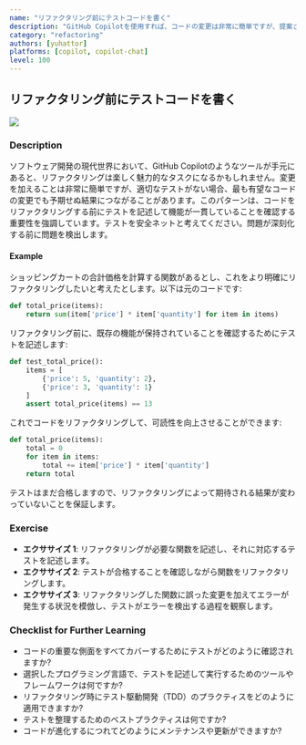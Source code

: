 ```yaml
---
name: "リファクタリング前にテストコードを書く"
description: "GitHub Copilotを使用すれば、コードの変更は非常に簡単ですが、提案されたコードが常に正しいわけではありません。リファクタリング前にテストを記述することは非常に重要です。これは、GitHub Copilotを使用する際も同じです。"
category: "refactoring"
authors: [yuhattor]
platforms: [copilot, copilot-chat]
level: 100
---
```


## リファクタリング前にテストコードを書く

[<img src="https://img.shields.io/badge/Lv2-Practically_Viable_Pattern-green">](https://github.com/orgs/AI-Native-Development/projects/1/)

### Description

ソフトウェア開発の現代世界において、GitHub Copilotのようなツールが手元にあると、リファクタリングは楽しく魅力的なタスクになるかもしれません。変更を加えることは非常に簡単ですが、適切なテストがない場合、最も有望なコードの変更でも予期せぬ結果につながることがあります。このパターンは、コードをリファクタリングする前にテストを記述して機能が一貫していることを確認する重要性を強調しています。テストを安全ネットと考えてください。問題が深刻化する前に問題を検出します。

#### Example

ショッピングカートの合計価格を計算する関数があるとし、これをより明確にリファクタリングしたいと考えたとします。以下は元のコードです:

```python
def total_price(items):
    return sum(item['price'] * item['quantity'] for item in items)
```

リファクタリング前に、既存の機能が保持されていることを確認するためにテストを記述します:

```python
def test_total_price():
    items = [
        {'price': 5, 'quantity': 2},
        {'price': 3, 'quantity': 1}
    ]
    assert total_price(items) == 13
```

これでコードをリファクタリングして、可読性を向上させることができます:

```python
def total_price(items):
    total = 0
    for item in items:
        total += item['price'] * item['quantity']
    return total
```

テストはまだ合格しますので、リファクタリングによって期待される結果が変わっていないことを保証します。

### Exercise

- **エクササイズ 1**: リファクタリングが必要な関数を記述し、それに対応するテストを記述します。
- **エクササイズ 2**: テストが合格することを確認しながら関数をリファクタリングします。
- **エクササイズ 3**: リファクタリングした関数に誤った変更を加えてエラーが発生する状況を模倣し、テストがエラーを検出する過程を観察します。

### Checklist for Further Learning

- コードの重要な側面をすべてカバーするためにテストがどのように確認されますか?
- 選択したプログラミング言語で、テストを記述して実行するためのツールやフレームワークは何ですか?
- リファクタリング時にテスト駆動開発（TDD）のプラクティスをどのように適用できますか?
- テストを整理するためのベストプラクティスは何ですか?
- コードが進化するにつれてどのようにメンテナンスや更新ができますか?

